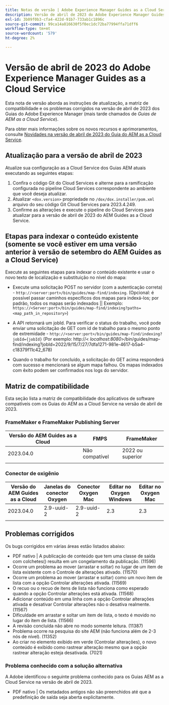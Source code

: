 ```yaml
---
title: Notas de versão | Adobe Experience Manager Guides as a Cloud Service, versão de abril de 2023
description: Versão de abril de 2023 do Adobe Experience Manager Guides as a Cloud Service
exl-id: 3b09f0b3-cfa4-422d-91b7-733ab1c1896c
source-git-commit: 99ca14a816630f5f0ec1dc72ba77994ffa71dff6
workflow-type: tm+mt
source-wordcount: '579'
ht-degree: 2%

---
```


# Versão de abril de 2023 do Adobe Experience Manager Guides as a Cloud Service

Esta nota de versão aborda as instruções de atualização, a matriz de compatibilidade e os problemas corrigidos na versão de abril de 2023 dos Guias do Adobe Experience Manager (mais tarde chamados de *Guias de AEM as a Cloud Service*).

Para obter mais informações sobre os novos recursos e aprimoramentos, consulte [Novidades na versão de abril de 2023 do Guia do AEM as a Cloud Service](whats-new-2023.4.0.md).

## Atualização para a versão de abril de 2023

Atualize sua configuração as a Cloud Service dos Guias AEM atuais executando as seguintes etapas:

1. Confira o código Git do Cloud Services e alterne para a ramificação configurada no pipeline Cloud Services correspondente ao ambiente que você deseja atualizar.
2. Atualizar `<dox.version>` propriedade no `/dox/dox.installer/pom.xml` arquivo do seu código Git Cloud Services para 2023.4.249.
3. Confirme as alterações e execute o pipeline do Cloud Services para atualizar para a versão de abril de 2023 do AEM Guides as a Cloud Service.

## Etapas para indexar o conteúdo existente (somente se você estiver em uma versão anterior à versão de setembro do AEM Guides as a Cloud Service)

Execute as seguintes etapas para indexar o conteúdo existente e usar o novo texto de localização e substituição no nível do mapa:

* Execute uma solicitação POST no servidor (com a autenticação correta) - `http://<server:port>/bin/guides/map-find/indexing`.
(Opcional: é possível passar caminhos específicos dos mapas para indexá-los; por padrão, todos os mapas serão indexados || Exemplo: `https://<Server:port>/bin/guides/map-find/indexing?paths=<map_path_in_repository>`)

* A API retornará um jobId. Para verificar o status do trabalho, você pode enviar uma solicitação de GET com id de trabalho para o mesmo ponto de extremidade - `http://<server:port>/bin/guides/map-find/indexing?jobId={jobId}`
(Por exemplo: http://&lt;
_localhost:8080_>/bin/guides/map-find/indexing?jobId=2022/9/15/7/27/7dfa1271-981e-4617-b5a4-c18379f11c42_678)

* Quando o trabalho for concluído, a solicitação do GET acima responderá com sucesso e mencionará se algum mapa falhou. Os mapas indexados com êxito podem ser confirmados nos logs do servidor.

## Matriz de compatibilidade

Esta seção lista a matriz de compatibilidade dos aplicativos de software compatíveis com os Guias do AEM as a Cloud Service na versão de abril de 2023.

### FrameMaker e FrameMaker Publishing Server

| Versão do AEM Guides as a Cloud | FMPS | FrameMaker |
| --- | --- | --- |
| 2023.04.0 | Não compatível | 2022 ou superior |
|  |  |  |


### Conector de oxigênio

| Versão do AEM Guides as a Cloud | Janelas do conector Oxygen | Conector Oxygen Mac | Editar no Oxygen Windows | Editar no Oxygen Mac |
| --- | --- | --- | --- | --- |
| 2023.04.0 | 2.9-uuid-2 | 2.9-uuid-2 | 2.3 | 2.3 |
|  |  |  |  |



## Problemas corrigidos

Os bugs corrigidos em várias áreas estão listados abaixo:

* PDF nativo | A publicação de conteúdo que tem uma classe de saída com colchetes() resulta em um congelamento da publicação. (11596)
* Ocorre um problema ao mover (arrastar e soltar) no lugar de um item de lista existente com o Controle de alterações ativado. (11570)
* Ocorre um problema ao mover (arrastar e soltar) como um novo item de lista com a opção Controlar alterações ativada. (11569)
* O recuo ou o recuo de itens de lista não funciona como esperado quando a opção Controlar alterações está ativada. (11568)
* Adicionar conteúdo em uma linha com a opção Controlar alterações ativada e desativar Controlar alterações não o desativa realmente. (11567)
* Dificuldade em arrastar e soltar um item de lista, o texto é movido no lugar do item de lista. (11566)
* A revisão concluída não abre no modo somente leitura. (11387)
* Problema ocorre na pesquisa do site AEM (não funciona além de 2-3 nós de nível). (11352)
* Ao criar no elemento exibido em verde (Controlar alterações), o novo conteúdo é exibido como rastrear alteração mesmo que a opção rastrear alteração esteja desativada. (7021)

### Problema conhecido com a solução alternativa

A Adobe identificou o seguinte problema conhecido para os Guias AEM as a Cloud Service na versão de abril de 2023.

* PDF nativo | Os metadados antigos não são preenchidos até que a predefinição de saída seja aberta explicitamente.
